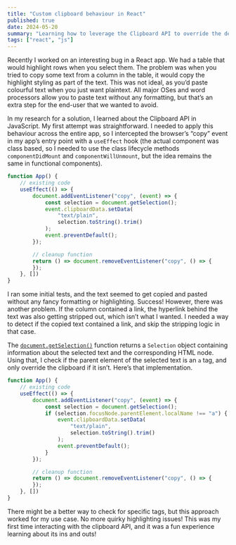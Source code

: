 ```yaml
---
title: "Custom clipboard behaviour in React"
published: true
date: 2024-05-20
summary: "Learning how to leverage the Clipboard API to override the default copy behaviour in a React app."
tags: ["react", "js"]
---
```


Recently I worked on an interesting bug in a React app. We had a table that would highlight rows when you select them.
The problem was when you tried to copy some text from a column in the table, it would copy the highlight styling as
part of the text. This was not ideal, as you’d paste colourful text when you just want plaintext. All major OSes and
word processors allow you to paste text without any formatting, but that’s an extra step for the end-user that we
wanted to avoid.

In my research for a solution, I learned about the Clipboard API in JavaScript. My first attempt was straightforward. I
needed to apply this behaviour across the entire app, so I intercepted the browser’s “copy” event in my app’s entry
point with a `useEffect` hook (the actual component was class based, so I needed to use the class lifecycle
methods `componentDidMount` and `componentWillUnmount`, but the idea remains the same in functional components).

```jsx
function App() {
    // existing code
    useEffect(() => {
        document.addEventListener("copy", (event) => {
            const selection = document.getSelection();
            event.clipboardData.setData(
                "text/plain",
                selection.toString().trim()
            );
            event.preventDefault();
        });

        // cleanup function
        return () => document.removeEventListener("copy", () => {
        });
    }, [])
}
```

I ran some initial tests, and the text seemed to get copied and pasted without any fancy formatting or highlighting.
Success! However, there was another problem. If the column contained a link, the hyperlink behind the text was also
getting stripped out, which isn’t what I wanted. I needed a way to detect if the copied text contained a link, and skip
the stripping logic in that case.

The [`document.getSelection()`](https://developer.mozilla.org/en-US/docs/Web/API/Document/getSelection) function
returns a `Selection` object containing information about the selected text and the corresponding HTML node. Using
that, I check if the parent element of the selected text is an `a` tag, and only override the clipboard if it isn’t.
Here’s that implementation.

```jsx
function App() {
    // existing code
    useEffect(() => {
        document.addEventListener("copy", (event) => {
            const selection = document.getSelection();
            if (selection.focusNode.parentElement.localName !== "a") {
                event.clipboardData.setData(
                    "text/plain",
                    selection.toString().trim()
                );
                event.preventDefault();
            }
        });

        // cleanup function
        return () => document.removeEventListener("copy", () => {
        });
    }, [])
}
```

There might be a better way to check for specific tags, but this approach worked for my use case. No more quirky
highlighting issues! This was my first time interacting with the clipboard API, and it was a fun experience learning
about its ins and outs!
